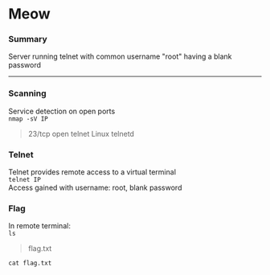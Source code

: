 # Meow
### Summary
Server running telnet with common username "root" having a blank password

---

### Scanning
Service detection on open ports  \
`nmap -sV IP`
>23/tcp open  telnet  Linux telnetd


### Telnet
Telnet provides remote access to a virtual terminal \
`telnet IP` \
Access gained with username: root, blank password

### Flag
In remote terminal: \
`ls`
> flag.txt

`cat flag.txt`
